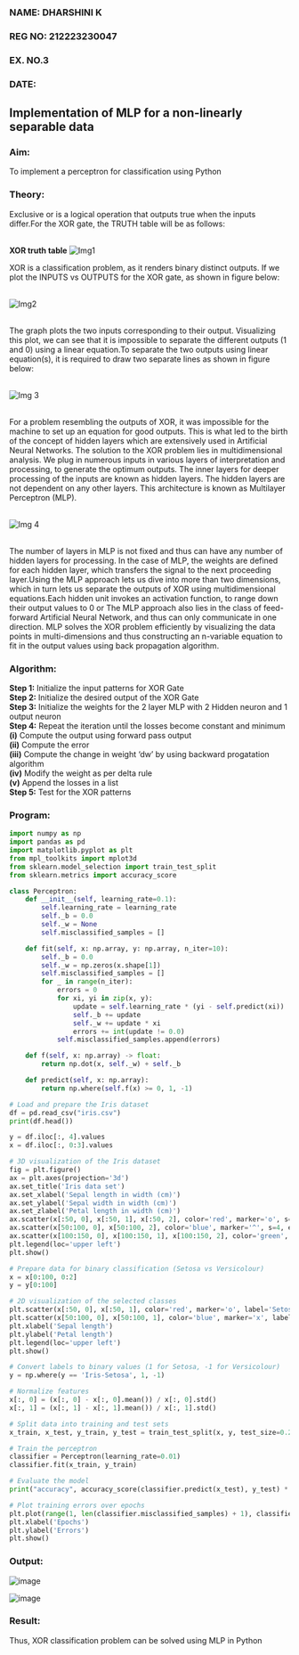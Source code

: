 <H3>NAME: DHARSHINI K</H3>
<H3>REG NO: 212223230047</H3>
<H3>EX. NO.3</H3>
<H3>DATE:</H3>
<H2 aligh = center> Implementation of MLP for a non-linearly separable data</H2>
<h3>Aim:</h3>
To implement a perceptron for classification using Python
<H3>Theory:</H3>
Exclusive or is a logical operation that outputs true when the inputs differ.For the XOR gate, the TRUTH table will be as follows:<BR>
<BR>

<B>XOR truth table</B>
![Img1](https://user-images.githubusercontent.com/112920679/195774720-35c2ed9d-d484-4485-b608-d809931a28f5.gif)

XOR is a classification problem, as it renders binary distinct outputs. If we plot the INPUTS vs OUTPUTS for the XOR gate, as shown in figure below:<BR>
<BR>

![Img2](https://user-images.githubusercontent.com/112920679/195774898-b0c5886b-3d58-4377-b52f-73148a3fe54d.gif)

<BR>
The graph plots the two inputs corresponding to their output. Visualizing this plot, we can see that it is impossible to separate the different outputs (1 and 0) using a linear equation.To separate the two outputs using linear equation(s), it is required to draw two separate lines as shown in figure below:<BR>
<BR>

![Img 3](https://user-images.githubusercontent.com/112920679/195775012-74683270-561b-4a3a-ac62-cf5ddfcf49ca.gif)

<BR>
For a problem resembling the outputs of XOR, it was impossible for the machine to set up an equation for good outputs. This is what led to the birth of the concept of hidden layers which are extensively used in Artificial Neural Networks. The solution to the XOR problem lies in multidimensional analysis. We plug in numerous inputs in various layers of interpretation and processing, to generate the optimum outputs.
The inner layers for deeper processing of the inputs are known as hidden layers. The hidden layers are not dependent on any other layers. This architecture is known as Multilayer Perceptron (MLP).<BR>
<BR>

![Img 4](https://user-images.githubusercontent.com/112920679/195775183-1f64fe3d-a60e-4998-b4f5-abce9534689d.gif)

<BR>
The number of layers in MLP is not fixed and thus can have any number of hidden layers for processing. In the case of MLP, the weights are defined for each hidden layer, which transfers the signal to the next proceeding layer.Using the MLP approach lets us dive into more than two dimensions, which in turn lets us separate the outputs of XOR using multidimensional equations.Each hidden unit invokes an activation function, to range down their output values to 0 or The MLP approach also lies in the class of feed-forward Artificial Neural Network, and thus can only communicate in one direction. MLP solves the XOR problem efficiently by visualizing the data points in multi-dimensions and thus constructing an n-variable equation to fit in the output values using back propagation algorithm.<BR>

<h3>Algorithm:</H3>

<B>Step 1:</B> Initialize the input patterns for XOR Gate<BR>
<B>Step 2:</B> Initialize the desired output of the XOR Gate<BR>
<B>Step 3:</B> Initialize the weights for the 2 layer MLP with 2 Hidden neuron  and 1 output neuron<BR>
<B>Step 4:</B> Repeat the  iteration  until the losses become constant and  minimum<BR>
    <B>(i)</B>  Compute the output using forward pass output<BR>
    <B>(ii)</B> Compute the error<BR>
    <B>(iii)</B> Compute the change in weight ‘dw’ by using backward progatation algorithm<BR>
    <B>(iv)</B> Modify the weight as per delta rule<BR>
    <B>(v)</B>  Append the losses in a list<BR>
<B>Step 5:</B> Test for the XOR patterns<BR>

<H3>Program:</H3>

```python
import numpy as np
import pandas as pd
import matplotlib.pyplot as plt
from mpl_toolkits import mplot3d
from sklearn.model_selection import train_test_split
from sklearn.metrics import accuracy_score

class Perceptron:
    def __init__(self, learning_rate=0.1):
        self.learning_rate = learning_rate
        self._b = 0.0
        self._w = None
        self.misclassified_samples = []

    def fit(self, x: np.array, y: np.array, n_iter=10):
        self._b = 0.0
        self._w = np.zeros(x.shape[1])
        self.misclassified_samples = []
        for _ in range(n_iter):
            errors = 0
            for xi, yi in zip(x, y):
                update = self.learning_rate * (yi - self.predict(xi))
                self._b += update
                self._w += update * xi
                errors += int(update != 0.0)
            self.misclassified_samples.append(errors)

    def f(self, x: np.array) -> float:
        return np.dot(x, self._w) + self._b

    def predict(self, x: np.array):
        return np.where(self.f(x) >= 0, 1, -1)

# Load and prepare the Iris dataset
df = pd.read_csv("iris.csv")
print(df.head())

y = df.iloc[:, 4].values
x = df.iloc[:, 0:3].values

# 3D visualization of the Iris dataset
fig = plt.figure()
ax = plt.axes(projection='3d')
ax.set_title('Iris data set')
ax.set_xlabel('Sepal length in width (cm)')
ax.set_ylabel('Sepal width in width (cm)')
ax.set_zlabel('Petal length in width (cm)')
ax.scatter(x[:50, 0], x[:50, 1], x[:50, 2], color='red', marker='o', s=4, edgecolor='red', label='Iris Setosa')
ax.scatter(x[50:100, 0], x[50:100, 2], color='blue', marker='^', s=4, edgecolor='blue', label='Iris Versicolour')
ax.scatter(x[100:150, 0], x[100:150, 1], x[100:150, 2], color='green', marker='x', s=4, edgecolor='green', label='Iris Virginica')
plt.legend(loc='upper left')
plt.show()

# Prepare data for binary classification (Setosa vs Versicolour)
x = x[0:100, 0:2]
y = y[0:100]

# 2D visualization of the selected classes
plt.scatter(x[:50, 0], x[:50, 1], color='red', marker='o', label='Setosa')
plt.scatter(x[50:100, 0], x[50:100, 1], color='blue', marker='x', label='Versicolour')
plt.xlabel('Sepal length')
plt.ylabel('Petal length')
plt.legend(loc='upper left')
plt.show()

# Convert labels to binary values (1 for Setosa, -1 for Versicolour)
y = np.where(y == 'Iris-Setosa', 1, -1)

# Normalize features
x[:, 0] = (x[:, 0] - x[:, 0].mean()) / x[:, 0].std()
x[:, 1] = (x[:, 1] - x[:, 1].mean()) / x[:, 1].std()

# Split data into training and test sets
x_train, x_test, y_train, y_test = train_test_split(x, y, test_size=0.25, random_state=0)

# Train the perceptron
classifier = Perceptron(learning_rate=0.01)
classifier.fit(x_train, y_train)

# Evaluate the model
print("accuracy", accuracy_score(classifier.predict(x_test), y_test) * 100)

# Plot training errors over epochs
plt.plot(range(1, len(classifier.misclassified_samples) + 1), classifier.misclassified_samples, marker='o')
plt.xlabel('Epochs')
plt.ylabel('Errors')
plt.show()
```

<H3>Output:</H3>

![image](https://github.com/user-attachments/assets/aebcec36-d42c-4b91-a409-e8fd8baa07de)

![image](https://github.com/user-attachments/assets/4ce7eaf1-d2d5-4b5b-8e47-d5b94ddbf2a8)


<H3> Result:</H3>
Thus, XOR classification problem can be solved using MLP in Python 
